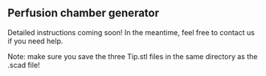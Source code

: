## Perfusion chamber generator

Detailed instructions coming soon! In the meantime, feel free to contact us if you need help. 

Note: make sure you save the three Tip.stl files in the same directory as the .scad file!

